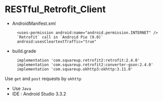# RESTful_Retrofit_Client

* AndroidManifest.xml

		<uses-permission android:name="android.permission.INTERNET" />
		`Retrofit` call in `Android Pie (9.0)`
		android:usesCleartextTraffic="true"
	
* build.grade

		implementation 'com.squareup.retrofit2:retrofit:2.4.0'
		implementation 'com.squareup.retrofit2:converter-gson:2.4.0'
		implementation 'com.squareup.okhttp3:okhttp:3.11.0'

Use `get` and `post` requests by `okhttp`

* Use `Java`
* IDE : Android Studio 3.3.2
